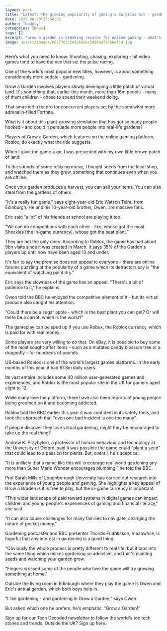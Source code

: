 ```yaml
---
layout: post
title: "Latest: The growing popularity of gaming's surprise hit - gardening"
date: 2025-06-20T23:58:02
author: "badely"
categories: [News]
tags: []
excerpt: "Grow a garden is breaking records for online gaming - what's behind it's growing appeal?"
image: assets/images/602776ac2e92662ec5056aa75db6efc4.jpg
---
```


Here’s what you need to know: Shooting, chasing, exploring - hit video games tend to have themes that set the pulse racing.

One of the world's most popular new titles, however, is about something considerably more sedate - gardening.

Grow a Garden involves players slowly developing a little patch of virtual land. It's something that, earlier this month, more than 16m people - many of them children - chose to spend their weekend doing.

That smashed a record for concurrent players set by the somewhat more adrenalin-filled Fortnite.

What is it about this plant-growing simulation that has got so many people hooked - and could it persuade more people into real-life gardens?

Players of Grow a Garden, which features on the online gaming platform, Roblox, do exactly what the title suggests.

When I gave the game a go, I was presented with my own little brown patch of land. 

To the sounds of some relaxing music, I bought seeds from the local shop, and watched them as they grew, something that continues even when you are offline. 

Once your garden produces a harvest, you can sell your items. You can also steal from the gardens of others. 

"It's a really fun game," says eight-year-old Eric Watson Teire, from Edinburgh. He and his 10-year-old brother, Owen, are massive fans.

Eric said "a lot" of his friends at school are playing it too. 

"We can do competitions with each other - like, whose got the most Sheckles [the in-game currency], whose got the best plant."

They are not the only ones. According to Roblox, the game has had about 9bn visits since it was created in March. It says 35% of the Garden's players up until now have been aged 13 and under.

It's fair to say the premise does not appeal to everyone - there are online forums puzzling at the popularity of a game which its detractors say is "the equivalent of watching paint dry."

Eric says the slowness of the game has an appeal. "There's a bit of patience to it," he explains.

Owen told the BBC he enjoyed the competitive element of it - but its virtual produce also caught his attention. 

"Could there be a sugar apple - which is the best plant you can get? Or will there be a carrot, which is the worst?"

The gameplay can be sped up if you use Robux, the Roblox currency, which is paid for with real money.

Some players are very willing to do that. On eBay, it is possible to buy some of the most sought-after items - such as a mutated candy blossom tree or a dragonfly - for hundreds of pounds.

US-based Roblox is one of the world's largest games platforms. In the early months of this year, it had 97.8m daily users.

Its vast empire includes some 40 million user-generated games and experiences, and Roblox is the most popular site in the UK for gamers aged eight to 12. 

While many love the platform, there have also been reports of young people being groomed on it and becoming addicted.  

Roblox told the BBC earlier this year it was confident in its safety tools, and took the approach that "even one bad incident is one too many".

If people discover they love virtual gardening, might they be encouraged to take up the real thing? 

Andrew K. Przybylski, a professor of human behaviour and technology at the University of Oxford, said it was possible the game could "plant a seed" that could lead to a passion for plants. But, overall, he's sceptical.

"It is unlikely that a game like this will encourage real world gardening any more than Super Mario Wonder encourages plumbing," he told the BBC.

Prof Sarah Mills of Loughborough University has carried out research into the experience of young people and gaming. She highlights a key appeal of Grow a Graden is it is free to play, but the in-game currency is important.

"This wider landscape of paid reward systems in digital games can impact children and young people's experiences of gaming and financial literacy," she said.

"It can also cause challenges for many families to navigate, changing the nature of pocket money."

Gardening podcaster and BBC presenter Thordis Fridriksson, meanwhile, is hopeful that any interest in gardening is a good thing.

"Obviously the whole process is pretty different to real life, but it taps into the same thing which makes gardening so addictive, and that's planting seeds and watching your garden grow. 

"Fingers crossed some of the people who love the game will try growing something at home."

Outside the living room in Edinburgh where they play the game is Owen and Eric's actual garden, which both boys help in. 

"I like gardening - and gardening in Grow a Garden," says Owen.

But asked which one he prefers, he's emphatic: "Grow a Garden!"

Sign up for our Tech Decoded newsletter to follow the world's top tech stories and trends. Outside the UK? Sign up here.

